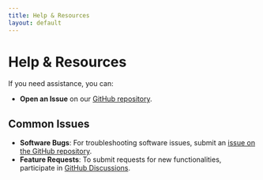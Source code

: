 ```yaml
---
title: Help & Resources
layout: default
---
```


# Help & Resources

If you need assistance, you can:
- **Open an Issue** on our [GitHub repository](https://github.com/open-and-sustainable/alembica/issues).

## Common Issues
- **Software Bugs**: For troubleshooting software issues, submit an [issue on the GitHub repository](https://github.com/open-and-sustainable/alembica/issues).
- **Feature Requests**: To submit requests for new functionalities, participate in [GitHub Discussions](https://github.com/open-and-sustainable/alembica/discussions).


<div id="wcb" class="carbonbadge"></div>
<script src="https://unpkg.com/website-carbon-badges@1.1.3/b.min.js" defer></script>